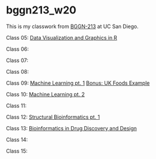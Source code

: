 # bggn213_w20

This is my classwork from [BGGN-213](https://bioboot.github.io/bggn213_W20/) at UC San Diego.


Class 05: [Data Visualization and Graphics in R](https://github.com/selmsaouri/bggn213_w20/blob/master/Lecture05/class05.md)

Class 06:

Class 07:

Class 08:

Class 09: [Machine Learning pt. 1](https://github.com/selmsaouri/bggn213_w20/blob/master/Lecture09/class09.md)
          [Bonus: UK Foods Example](https://github.com/selmsaouri/bggn213_w20/blob/master/Lecture09/UK-foods.md)

Class 10: [Machine Learning pt. 2](https://github.com/selmsaouri/bggn213_w20/blob/master/Lecture10/class10.md)

Class 11: 

Class 12: [Structural Bioinformatics pt. 1](https://github.com/selmsaouri/bggn213_w20/blob/master/Lecture12/class12.md)

Class 13: [Bioinformatics in Drug Discovery and Design](https://github.com/selmsaouri/bggn213_w20/blob/master/class13/class13.md)

Class 14: 

Class 15: 

